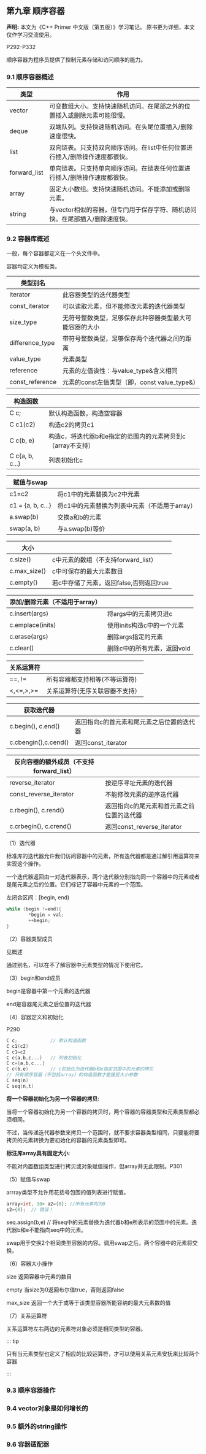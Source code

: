 ## 第九章 顺序容器

**声明:**
本文为《C++ Primer 中文版（第五版）》学习笔记。
原书更为详细，本文仅作学习交流使用。

P292-P332

顺序容器为程序员提供了控制元素存储和访问顺序的能力。

### 9.1 顺序容器概述

| 类型         | 作用                                                         |
| ------------ | ------------------------------------------------------------ |
| vector       | 可变数组大小。支持快速随机访问。在尾部之外的位置插入或删除元素可能很慢。 |
| deque        | 双端队列。支持快速随机访问。在头尾位置插入/删除速度很快。    |
| list         | 双向链表。只支持双向顺序访问。在list中任何位置进行插入/删除操作速度都很快。 |
| forward_list | 单向链表。只支持单向顺序访问。在链表任何位置进行插入/删除操作速度都很快。 |
| array        | 固定大小数组。支持快速随机访问。不能添加或删除元素。         |
| string       | 与vector相似的容器，但专门用于保存字符、随机访问快。在尾部插入/删除速度快。 |

### 9.2 容器库概述

一般，每个容器都定义在一个头文件中。

容器均定义为模板类。

| 类型别名        |                                                        |
| --------------- | ------------------------------------------------------ |
| iterator        | 此容器类型的迭代器类型                                 |
| const_iterator  | 可以读取元素，但不能修改元素的迭代器类型               |
| size_type       | 无符号整数类型，足够保存此种容器类型最大可能容器的大小 |
| difference_type | 带符号整数类型，足够保存两个迭代器之间的距离           |
| value_type      | 元素类型                                               |
| reference       | 元素的左值诶性：与value_type&含义相同                  |
| const_reference | 元素的const左值类型（即，const value_type&）           |

| 构造函数        |                                                             |
| --------------- | ----------------------------------------------------------- |
| C c;            | 默认构造函数，构造空容器                                    |
| C c1(c2)        | 构造c2的拷贝c1                                              |
| C c(b, e)       | 构造c，将迭代器b和e指定的范围内的元素拷贝到c（array不支持） |
| C c{a, b, c...} | 列表初始化c                                                 |

| 赋值与swap        |                                               |
| ----------------- | --------------------------------------------- |
| c1=c2             | 将c1中的元素替换为c2中元素                    |
| c1 = {a, b, c...} | 将c1中的元素替换为列表中元素（不适用于array） |
| a.swap(b)         | 交换a和b的元素                                |
| swap(a, b)        | 与a.swap(b)等价                               |

| 大小         |                                         |
| ------------ | --------------------------------------- |
| c.size()     | c中元素的数组（不支持forward_list）     |
| c.max_size() | c中可保存的最大元素数目                 |
| c.empty()    | 若c中存储了元素，返回false,否则返回true |

| 添加/删除元素（不适用于array） |                             |
| ------------------------------ | --------------------------- |
| c.insert(args)                 | 将args中的元素拷贝进c       |
| c.emplace(inits)               | 使用inits构造c中的一个元素  |
| c.erase(args)                  | 删除args指定的元素          |
| c.clear()                      | 删除c中的所有元素，返回void |

| 关系运算符 |                                 |
| ---------- | ------------------------------- |
| ==, !=     | 所有容器都支持相等(不等运算符)  |
| <,<=,>,>=  | 关系运算符(无序关联容器不支持） |

| 获取迭代器           |                                           |
| -------------------- | ----------------------------------------- |
| c.begin(), c.end()   | 返回指向c的首元素和尾元素之后位置的迭代器 |
| c.cbengin(),c.cend() | 返回const_iterator                        |

| 反向容器的额外成员（不支持forward_list） |                                           |
| ---------------------------------------- | ----------------------------------------- |
| reverse_iterator                         | 按逆序寻址元素的迭代器                    |
| const_reverse_iterator                   | 不能修改元素的逆序迭代器                  |
| c.rbegin(), c.rend()                     | 返回指向c的尾元素和首元素之前位置的迭代器 |
| c.crbegin(), c.crend()                   | 返回const_reverse_iterator                |

（1）迭代器

标准库的迭代器允许我们访问容器中的元素，所有迭代器都是通过解引用运算符来实现这个操作。

一个迭代器返回由一对迭代器表示，两个迭代器分别指向同一个容器中的元素或者是尾元素之后的位置。它们标记了容器中元素的一个范围。

左闭合区间：[begin, end)

```cpp
while (begin !=end){
		*begin = val;
		++begin;
}
```

（2）容器类型成员

见概述

通过别名，可以在不了解容器中元素类型的情况下使用它。

（3）begin和end成员

begin是容器中第一个元素的迭代器

end是容器尾元素之后位置的迭代器

（4）容器定义和初始化

P290

```cpp
C c;            // 默认构造函数
C c1(c2)
C c1=c2
C c{a,b,c...}   // 列表初始化
C c={a,b,c...}
C c(b,e)        // c初始化为迭代器b和e指定范围中的元素的拷贝
// 只有顺序容器（不包括array）的构造函数才能接受大小参数
C seq(n)
C seq(n,t)
```

**将一个容器初始化为另一个容器的拷贝**:

当将一个容器初始化为另一个容器的拷贝时，两个容器的容器类型和元素类型都必须相同。

不过，当传递迭代器参数来拷贝一个范围时，就不要求容器类型相同，只要能将要拷贝的元素转换为要初始化的容器的元素类型即可。

**标注库array具有固定大小**:

不能对内置数组类型进行拷贝或对象赋值操作，但array并无此限制。P301

（5）赋值与swap

arrray类型不允许用花括号包围的值列表进行赋值。

```cpp
array<int, 10> a2={0}; //所有元素均为0
s2={0};  // 错误！
```

seq.assign(b,e)   // 将seq中的元素替换为迭代器b和e所表示的范围中的元素。迭代器b和e不能指向seq中的元素。

swap用于交换2个相同类型容器的内容。调用swap之后，两个容器中的元素将交换。

（6）容器大小操作

size 返回容器中元素的数目

empty 当size为0返回布尔值true，否则返回false

max_size 返回一个大于或等于该类型容器所能容纳的最大元素数的值

（7）关系运算符

关系运算符左右两边的元素符对象必须是相同类型的容器。

::: tip

只有当元素类型也定义了相应的比较运算符，才可以使用关系元素安抚来比较两个容器

:::

### 9.3 顺序容器操作

### 9.4 vector对象是如何增长的

### 9.5 额外的string操作

### 9.6 容器适配器
